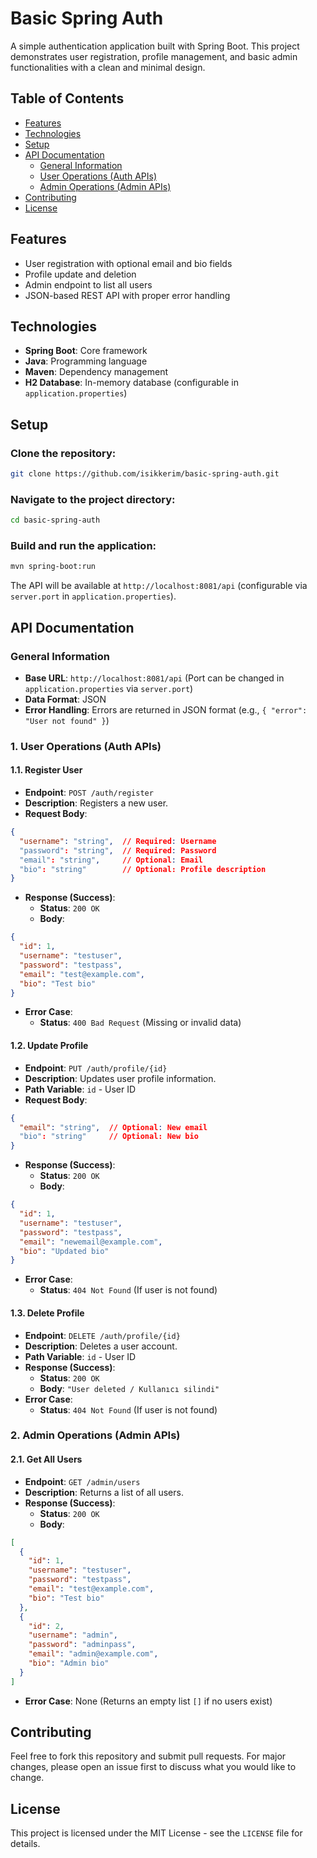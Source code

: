 # Basic Spring Auth
A simple authentication application built with Spring Boot. This project demonstrates user registration, profile management, and basic admin functionalities with a clean and minimal design.

## Table of Contents
- [Features](#features)
- [Technologies](#technologies)
- [Setup](#setup)
- [API Documentation](#api-documentation)
  - [General Information](#general-information)
  - [User Operations (Auth APIs)](#user-operations-auth-apis)
  - [Admin Operations (Admin APIs)](#admin-operations-admin-apis)
- [Contributing](#contributing)
- [License](#license)

## Features
- User registration with optional email and bio fields
- Profile update and deletion
- Admin endpoint to list all users
- JSON-based REST API with proper error handling

## Technologies
- **Spring Boot**: Core framework
- **Java**: Programming language
- **Maven**: Dependency management
- **H2 Database**: In-memory database (configurable in `application.properties`)

## Setup
### Clone the repository:
```bash
git clone https://github.com/isikkerim/basic-spring-auth.git
```

### Navigate to the project directory:
```bash
cd basic-spring-auth
```

### Build and run the application:
```bash
mvn spring-boot:run
```

The API will be available at `http://localhost:8081/api` (configurable via `server.port` in `application.properties`).

## API Documentation
### General Information
- **Base URL**: `http://localhost:8081/api` (Port can be changed in `application.properties` via `server.port`)
- **Data Format**: JSON
- **Error Handling**: Errors are returned in JSON format (e.g., `{ "error": "User not found" }`)

### 1. User Operations (Auth APIs)
#### 1.1. Register User
- **Endpoint**: `POST /auth/register`
- **Description**: Registers a new user.
- **Request Body**:
```json
{
  "username": "string",  // Required: Username
  "password": "string",  // Required: Password
  "email": "string",     // Optional: Email
  "bio": "string"        // Optional: Profile description
}
```
- **Response (Success)**:
  - **Status**: `200 OK`
  - **Body**:
```json
{
  "id": 1,
  "username": "testuser",
  "password": "testpass",
  "email": "test@example.com",
  "bio": "Test bio"
}
```
- **Error Case**:
  - **Status**: `400 Bad Request` (Missing or invalid data)

#### 1.2. Update Profile
- **Endpoint**: `PUT /auth/profile/{id}`
- **Description**: Updates user profile information.
- **Path Variable**: `id` - User ID
- **Request Body**:
```json
{
  "email": "string",  // Optional: New email
  "bio": "string"     // Optional: New bio
}
```
- **Response (Success)**:
  - **Status**: `200 OK`
  - **Body**:
```json
{
  "id": 1,
  "username": "testuser",
  "password": "testpass",
  "email": "newemail@example.com",
  "bio": "Updated bio"
}
```
- **Error Case**:
  - **Status**: `404 Not Found` (If user is not found)

#### 1.3. Delete Profile
- **Endpoint**: `DELETE /auth/profile/{id}`
- **Description**: Deletes a user account.
- **Path Variable**: `id` - User ID
- **Response (Success)**:
  - **Status**: `200 OK`
  - **Body**: `"User deleted / Kullanıcı silindi"`
- **Error Case**:
  - **Status**: `404 Not Found` (If user is not found)

### 2. Admin Operations (Admin APIs)
#### 2.1. Get All Users
- **Endpoint**: `GET /admin/users`
- **Description**: Returns a list of all users.
- **Response (Success)**:
  - **Status**: `200 OK`
  - **Body**:
```json
[
  {
    "id": 1,
    "username": "testuser",
    "password": "testpass",
    "email": "test@example.com",
    "bio": "Test bio"
  },
  {
    "id": 2,
    "username": "admin",
    "password": "adminpass",
    "email": "admin@example.com",
    "bio": "Admin bio"
  }
]
```
- **Error Case**: None (Returns an empty list `[]` if no users exist)

## Contributing
Feel free to fork this repository and submit pull requests. For major changes, please open an issue first to discuss what you would like to change.

## License
This project is licensed under the MIT License - see the `LICENSE` file for details.